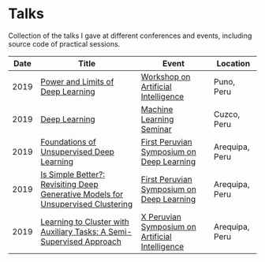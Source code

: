 # Talks
Collection of the talks I gave at different conferences and events, including source code of practical sessions.


Date  | Title | Event | Location |
------------- | ------------- | ------------- | ------------- |
2019  | [Power and Limits of Deep Learning](https://drive.google.com/open?id=14I7VSkDa2_dg651_RU8E5OEQe2hLmLGv) | [Workshop on Artificial Intelligence](https://sites.google.com/view/wia2019) | Puno, Peru |
2019  | [Deep Learning](https://drive.google.com/open?id=1kxkDHyQbozhplQrPAxh_K147OosU7Z4_) | [Machine Learning Seminar](https://acmchaptercusco.github.io/17-01-2019-ml-seminar/) | Cuzco, Peru |
2019  | [Foundations of Unsupervised Deep Learning](https://drive.google.com/open?id=1s3JjGPzTP_MDBK7dlpO1JS0yV5YeUTod) | [First Peruvian Symposium on Deep Learning](https://sites.google.com/view/spdl-2019/) | Arequipa, Peru |
2019  | [Is Simple Better?: Revisiting Deep Generative Models for Unsupervised Clustering](https://drive.google.com/open?id=1OcDj8FV2B5049X-Es0L5Zjo7ExaNSs4i) | [First Peruvian Symposium on Deep Learning](https://sites.google.com/view/spdl-2019/) | Arequipa, Peru |
2019  | [Learning to Cluster with Auxiliary Tasks: A Semi-Supervised Approach](https://drive.google.com/file/d/1P24Zn02VcsWAPD2Suk3gQdfWzQMtRsPd/view) | [X Peruvian Symposium on Artificial Intelligence](https://sites.google.com/view/xspia2018) | Arequipa, Peru |
